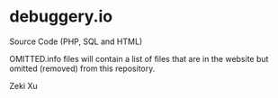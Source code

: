 # debuggery.io

Source Code (PHP, SQL and HTML)

OMITTED.info files will contain a list of files that are in the website but omitted (removed) from this repository.

Zeki Xu
